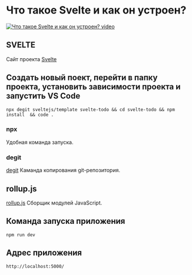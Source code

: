 # Что такое Svelte и как он устроен?

[![Что такое Svelte и как он устроен? video](https://img.youtube.com/vi/N4KXC7z---Y/0.jpg)](https://youtu.be/N4KXC7z---Y "Что такое Svelte и как он устроен?")

## SVELTE
Сайт проекта [Svelte](https://svelte.dev/)

## Создать новый поект, перейти в папку проекта, установить зависимости проекта и запустить VS Code
`npx degit sveltejs/template svelte-todo && cd svelte-todo && npm install  && code .`

### npx
Удобная команда запуска.

### degit
[degit](https://github.com/Rich-Harris/degit) Каманда копирования git-репозитория.

## rollup.js
[rollup.js](https://rollupjs.org/) Сборщик модулей JavaScript.

## Команда запуска приложения
`npm run dev`

## Адрес приложения
`http://localhost:5000/`

